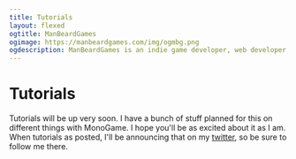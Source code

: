 ```yaml
---
title: Tutorials
layout: flexed
ogtitle: ManBeardGames
ogimage: https://manbeardgames.com/img/ogmbg.png
ogdescription: ManBeardGames is an indie game developer, web developer, and twitch streamer. These are tutorials written on game development.
---
```

<div class="container post">

# Tutorials
Tutorials will be up very soon. I have a bunch of stuff planned for this on different things with
MonoGame. I hope you'll be as excited about it as I am.  When tutorials as posted, I'll be announcing that
on my [twitter](https://www.twitter.com/manbeardgames), so be sure to follow me there.


</div>